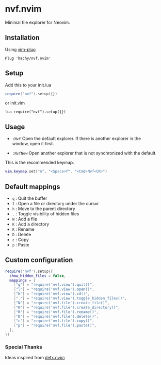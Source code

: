 # nvf.nvim

Minimal file explorer for Neovim.

## Installation

Using [vim-plug](https://github.com/junegunn/vim-plug)

```vim
Plug 'hachy/nvf.nvim'
```

## Setup

Add this to your init.lua

```lua
require("nvf").setup({})
```

or init.vim

```vim
lua require("nvf").setup({})
```

## Usage

- `:Nvf` Open the default explorer. If there is another explorer in the window, open it first.

- `:NvfNew` Open another explorer that is not synchronized with the default.

This is the recommended keymap.

```lua
vim.keymap.set("n", "<Space>f", "<Cmd>Nvf<CR>")
```

## Default mappings

- `q` : Quit the buffer
- `l` : Open a file or directory under the cursor
- `h` : Move to the parent directory
- `.` : Toggle visibility of hidden files
- `N` : Add a file
- `K` : Add a directory
- `R` : Rename
- `D` : Delete
- `c` : Copy
- `p` : Paste

## Custom configuration

```lua
require('nvf').setup({
  show_hidden_files = false,
  mappings = {
    ["q"] = "require('nvf.view').quit()",
    ["l"] = "require('nvf.view').open()",
    ["h"] = "require('nvf.view').cd()",
    ["."] = "require('nvf.view').toggle_hidden_files()",
    ["N"] = "require('nvf.file').create_file()",
    ["K"] = "require('nvf.file').create_directory()",
    ["R"] = "require('nvf.file').rename()",
    ["D"] = "require('nvf.file').delete()",
    ["c"] = "require('nvf.file').copy()",
    ["p"] = "require('nvf.file').paste()",
  },
})
```

### Special Thanks

Ideas inspired from [defx.nvim](https://github.com/Shougo/defx.nvim)
